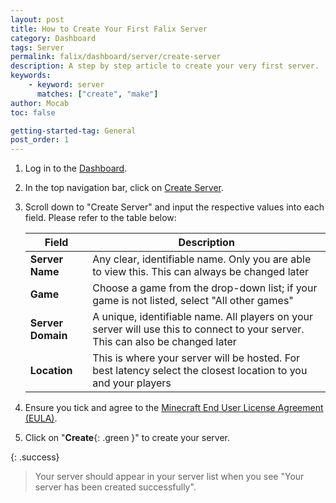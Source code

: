 ```yaml
---
layout: post
title: How to Create Your First Falix Server
category: Dashboard
tags: Server
permalink: falix/dashboard/server/create-server
description: A step by step article to create your very first server.
keywords:
    - keyword: server
      matches: ["create", "make"]
author: Mocab
toc: false

getting-started-tag: General
post_order: 1
---
```


1. Log in to the [Dashboard](https://client.falixnodes.net/).

2. In the top navigation bar, click on [Create Server](https://client.falixnodes.net/create).

3. Scroll down to "Create Server" and input the respective values into each field. Please refer to the table below:

    | Field             | Description                                                                                                                     |
    | ----------------- | ------------------------------------------------------------------------------------------------------------------------------- |
    | **Server Name**   | Any clear, identifiable name. Only you are able to view this. This can always be changed later                                  |
    | **Game**          | Choose a game from the drop-down list; if your game is not listed, select "All other games"                                     |
    | **Server Domain** | A unique, identifiable name. All players on your server will use this to connect to your server. This can also be changed later |
    | **Location**      | This is where your server will be hosted. For best latency select the closest location to you and your players                  |

4. Ensure you tick and agree to the [Minecraft End User License Agreement (EULA)](https://www.minecraft.net/en-us/eula).

5. Click on "**Create**{: .green }" to create your server.

{: .success}

> Your server should appear in your server list when you see "Your server has been created successfully".
